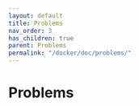 ```yaml
---
layout: default
title: Problems
nav_order: 3
has_children: true
parent: Problems
permalink: "/docker/doc/problems/"
---
```


# Problems

